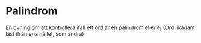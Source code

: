 # Palindrom
En övning om att kontrollera ifall ett ord är en palindrom eller ej (Ord likadant läst ifrån ena hållet, som andra)
